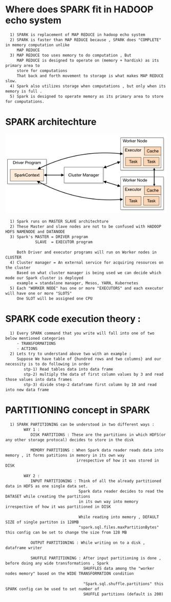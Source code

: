 # Where does SPARK fit in HADOOP echo system
      1) SPARK is replacement of MAP REDUCE in hadoop echo system
      2) SPARK is faster than MAP REDUCE because , SPARK does "COMPLETE" in memory computation unlike 
         MAP REDUCE 
      3) MAP REDUCE too uses memory to do computation , But
         MAP REDUCE is designed to operate on (memory + hardisk) as its primary area to 
         store for computations
         That back and forth movement to storage is what makes MAP REDUCE slow.
      4) Spark also utilizes storage when computations , but only when its memory is full .
      5) Spark is designed to operate memory as its primary area to store for computations. 





# SPARK architechture

<img src="./Y_nontxt_resources/Y_images/Spark_architechture_from_official_doc.png" alt="Spark architecture from official DOC" width="700"/>

      1) Spark runs on MASTER SLAVE architechture
      2) These Master and slave nodes are not to be confused with HADOOP HDFS NAMENODE and DATANODE 
      3) Spark's MASTER = DRIVER program
                 SLAVE  = EXECUTOR program
         
         Both Driver and executor programs will run on Worker nodes in CLUSTER
      4) Cluster manager = An external service for acquiring resources on the cluster
         Based on what cluster manager is being used we can decide which mode our Spark cluster is deployed
         example = standalone manager, Mesos, YARN, Kubernetes
      5) Each "WORKER NODE" has one or more "EXECUTORS" and each executor will have one or more "SLOTS"
         One SLOT will be assigned one CPU




# SPARK code execution theory :
      1) Every SPARK command that you write will fall into one of two below mentioned categories
         - TRANSFORMATIONS
         - ACTIONS
      2) Lets try to understand above two with an example :
         Suppose We have table of {hundred rows and two columns} and our necessity is to do following in order
            stp-1) Read tables data into data frame 
            stp-2) multiply the data of first column values by 3 and read those values into data frames
            stp-3) divide step-2 dataframe first column by 10 and read into new data frame  
      
# PARTITIONING concept in SPARK

      1) SPARK PARTITIONING can be understood in two different ways :
            WAY 1 :
               DISK PARTITIONS : These are the partitions in which HDFS(or any other storage protocal) decides to store in the disk

               MEMORY PARTITIONS : When Spark data reader reads data into memory , it forms patitions in memory in its own way 
                                   irrespective of how it was stored in DISK
            
            WAY 2 :
               INPUT PARTITIONING : Think of all the already partitioned data in HDFS as one single data set.
                                    Spark data reader decides to read the DATASET while creating the partitions 
                                    in its own way into memory irrespective of how it was partitioned in DISK

                                    While reading into memory , DEFAULT SIZE of single partiton is 128MB
                                    "spark.sql.files.maxPartitionBytes" this config can be set to change the size from 128 MB

               OUTPUT PARTITIONING : While writing on to a disk , dataframe writer 

               SHUFFLE PARTITIONING : After input partitioning is done , before doing any wide transformations , Spark 
                                      SHUFFLES data among the "worker nodes memory" based on the WIDE TRANSFORMATION condition

                                      "Spark.sql.shuffle.partitions" this SPARK config can be used to set number of 
                                      SHUFFLE partitions (default is 200)

